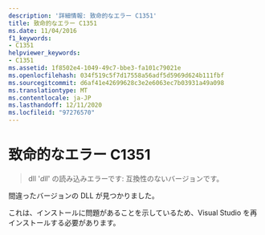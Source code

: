 ```yaml
---
description: '詳細情報: 致命的なエラー C1351'
title: 致命的なエラー C1351
ms.date: 11/04/2016
f1_keywords:
- C1351
helpviewer_keywords:
- C1351
ms.assetid: 1f8502e4-1049-49c7-bbe3-fa101c79021e
ms.openlocfilehash: 034f519c5f7d17558a56adf5d5969d624b111fbf
ms.sourcegitcommit: d6af41e42699628c3e2e6063ec7b03931a49a098
ms.translationtype: MT
ms.contentlocale: ja-JP
ms.lasthandoff: 12/11/2020
ms.locfileid: "97276570"
---
```

# <a name="fatal-error-c1351"></a>致命的なエラー C1351

> dll '*dll*' の読み込みエラーです: 互換性のないバージョンです。

間違ったバージョンの DLL が見つかりました。

これは、インストールに問題があることを示しているため、Visual Studio を再インストールする必要があります。

